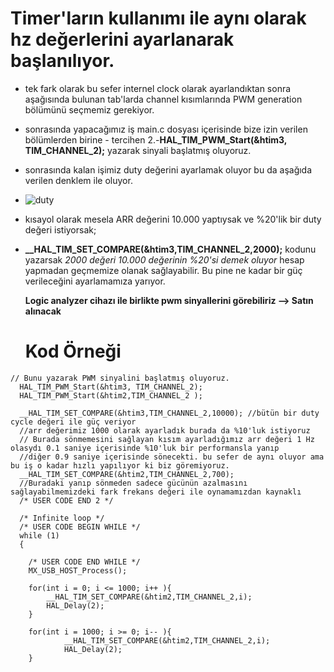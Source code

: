 # Timer'ların kullanımı ile aynı olarak hz değerlerini ayarlanarak başlanılıyor.
- tek fark olarak bu sefer internel clock olarak ayarlandıktan sonra aşağısında bulunan tab'larda channel kısımlarında PWM generation bölümünü seçmemiz gerekiyor.
- sonrasında yapacağımız iş main.c dosyası içerisinde bize izin verilen bölümlerden birine - tercihen 2.-**HAL_TIM_PWM_Start(&htim3, TIM_CHANNEL_2);** yazarak sinyali başlatmış oluyoruz.
- sonrasında kalan işimiz duty değerini ayarlamak oluyor bu da aşağıda verilen denklem ile oluyor.
- ![duty](https://github.com/IibrahimEren/STM32_ders_notlari/assets/87008174/e15636b7-8dd7-4dd9-968d-62bd76f0c287)
- kısayol olarak mesela ARR değerini 10.000 yaptıysak ve %20'lik bir duty değeri istiyorsak;
- **__HAL_TIM_SET_COMPARE(&htim3,TIM_CHANNEL_2,2000);** kodunu yazarsak *2000 değeri 10.000 değerinin %20'si demek oluyor* hesap yapmadan geçmemize olanak sağlayabilir. Bu pine ne kadar bir güç verileceğini ayarlamamıza yarıyor.

  **Logic analyzer cihazı ile birlikte pwm sinyallerini görebiliriz --> Satın alınacak**

  # Kod Örneği
```
// Bunu yazarak PWM sinyalini başlatmış oluyoruz.
  HAL_TIM_PWM_Start(&htim3, TIM_CHANNEL_2);
  HAL_TIM_PWM_Start(&htim2,TIM_CHANNEL_2 );

  __HAL_TIM_SET_COMPARE(&htim3,TIM_CHANNEL_2,10000); //bütün bir duty cycle değeri ile güç veriyor
  //arr değerimiz 1000 olarak ayarladık burada da %10'luk istiyoruz
  // Burada sönmemesini sağlayan kısım ayarladığımız arr değeri 1 Hz olasydı 0.1 saniye içerisinde %10'luk bir performansla yanıp
  //diğer 0.9 saniye içerisinde sönecekti. bu sefer de aynı oluyor ama bu iş o kadar hızlı yapılıyor ki biz göremiyoruz.
  __HAL_TIM_SET_COMPARE(&htim2,TIM_CHANNEL_2,700);
  //Buradaki yanıp sönmeden sadece gücünün azalmasını sağlayabilmemizdeki fark frekans değeri ile oynamamızdan kaynaklı
  /* USER CODE END 2 */

  /* Infinite loop */
  /* USER CODE BEGIN WHILE */
  while (1)
  {

    /* USER CODE END WHILE */
    MX_USB_HOST_Process();

    for(int i = 0; i <= 1000; i++ ){
    	__HAL_TIM_SET_COMPARE(&htim2,TIM_CHANNEL_2,i);
    	HAL_Delay(2);
    }

    for(int i = 1000; i >= 0; i-- ){
        	__HAL_TIM_SET_COMPARE(&htim2,TIM_CHANNEL_2,i);
        	HAL_Delay(2);
    }
``` 
